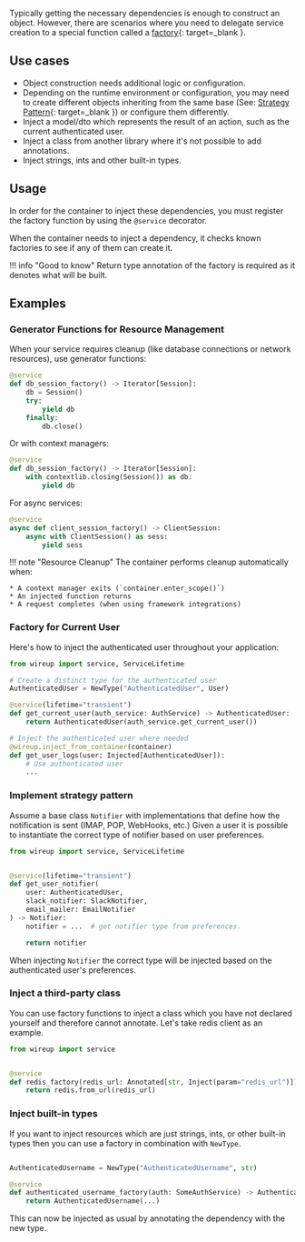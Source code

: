 Typically getting the necessary dependencies is enough to construct an object. However, there are scenarios
where you need to delegate service creation to a special function called a 
[factory](https://en.wikipedia.org/wiki/Factory_(object-oriented_programming)){: target=_blank }.

## Use cases

* Object construction needs additional logic or configuration.
* Depending on the runtime environment or configuration, you may need to create different objects 
inheriting from the same base (See: [Strategy Pattern](https://en.wikipedia.org/wiki/Strategy_pattern){: target=_blank }) or configure them differently. 
* Inject a model/dto which represents the result of an action, such as the current authenticated user.
* Inject a class from another library where it's not possible to add annotations.
* Inject strings, ints and other built-in types.

## Usage

In order for the container to inject these dependencies, you must register the factory function
by using the `@service` decorator.

When the container needs to inject a dependency, it checks known factories to see if any of them can create it.


!!! info "Good to know"
    Return type annotation of the factory is required as it denotes what will be built.

## Examples

### Generator Functions for Resource Management

When your service requires cleanup (like database connections or network resources), use generator functions:

```python
@service
def db_session_factory() -> Iterator[Session]:
    db = Session()
    try:
        yield db
    finally:
        db.close()
```

Or with context managers:
```python
@service
def db_session_factory() -> Iterator[Session]:
    with contextlib.closing(Session()) as db:
        yield db
```

For async services:
```python
@service
async def client_session_factory() -> ClientSession:
    async with ClientSession() as sess:
        yield sess
```

!!! note "Resource Cleanup"
    The container performs cleanup automatically when:
    
    * A context manager exits (`container.enter_scope()`)
    * An injected function returns
    * A request completes (when using framework integrations)

### Factory for Current User

Here's how to inject the authenticated user throughout your application:

```python
from wireup import service, ServiceLifetime

# Create a distinct type for the authenticated user
AuthenticatedUser = NewType("AuthenticatedUser", User)

@service(lifetime="transient")
def get_current_user(auth_service: AuthService) -> AuthenticatedUser:
    return AuthenticatedUser(auth_service.get_current_user())

# Inject the authenticated user where needed
@wireup.inject_from_container(container)
def get_user_logs(user: Injected[AuthenticatedUser]):
    # Use authenticated user
    ...
```

### Implement strategy pattern

Assume a base class `Notifier` with implementations that define how the notification is sent (IMAP, POP, WebHooks, etc.)
Given a user it is possible to instantiate the correct type of notifier based on user preferences.


```python
from wireup import service, ServiceLifetime


@service(lifetime="transient")
def get_user_notifier(
    user: AuthenticatedUser, 
    slack_notifier: SlackNotifier, 
    email_mailer: EmailNotifier
) -> Notifier:
    notifier = ...  # get notifier type from preferences.

    return notifier
```

When injecting `Notifier` the correct type will be injected based on the authenticated user's preferences.

### Inject a third-party class

You can use factory functions to inject a class which you have not declared yourself and therefore cannot annotate. 
Let's take redis client as an example. 

```python
from wireup import service


@service
def redis_factory(redis_url: Annotated[str, Inject(param="redis_url")]) -> Redis:
    return redis.from_url(redis_url)
```


### Inject built-in types

If you want to inject resources which are just strings, ints, or other built-in types then you can use a factory in combination with `NewType`.


```python title="factories.py"

AuthenticatedUsername = NewType("AuthenticatedUsername", str)

@service
def authenticated_username_factory(auth: SomeAuthService) -> AuthenticatedUsername:
    return AuthenticatedUsername(...)
```

This can now be injected as usual by annotating the dependency with the new type.
